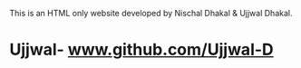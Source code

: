 This is an HTML only website developed by Nischal Dhakal & Ujjwal Dhakal.
# Ujjwal- www.github.com/Ujjwal-D
